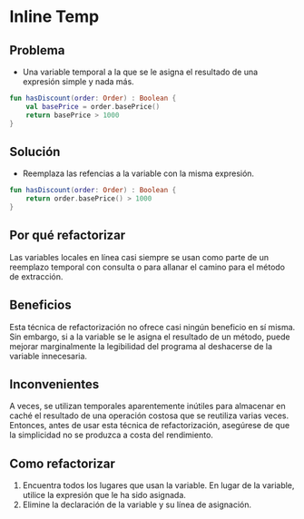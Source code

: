 # Inline Temp
## Problema
* Una variable temporal a la que se le asigna el resultado de una expresión simple y nada más.
```kotlin
fun hasDiscount(order: Order) : Boolean {
    val basePrice = order.basePrice()
    return basePrice > 1000
}
```
## Solución
* Reemplaza las refencias a la variable con la misma expresión.
```kotlin
fun hasDiscount(order: Order) : Boolean {
    return order.basePrice() > 1000
}
```
## Por qué refactorizar
Las variables locales en línea casi siempre se usan como parte de un reemplazo temporal con consulta o para allanar 
el camino para el método de extracción.
## Beneficios
Esta técnica de refactorización no ofrece casi ningún beneficio en sí misma. Sin embargo, si a la variable se le
asigna el resultado de un método, puede mejorar marginalmente la legibilidad del programa al deshacerse de la variable
innecesaria.
## Inconvenientes
A veces, se utilizan temporales aparentemente inútiles para almacenar en caché el resultado de una operación costosa
que se reutiliza varias veces. Entonces, antes de usar esta técnica de refactorización, asegúrese de que la simplicidad
no se produzca a costa del rendimiento.
## Como refactorizar
1. Encuentra todos los lugares que usan la variable. En lugar de la variable, utilice la expresión que le ha sido 
asignada.
2. Elimine la declaración de la variable y su línea de asignación.
